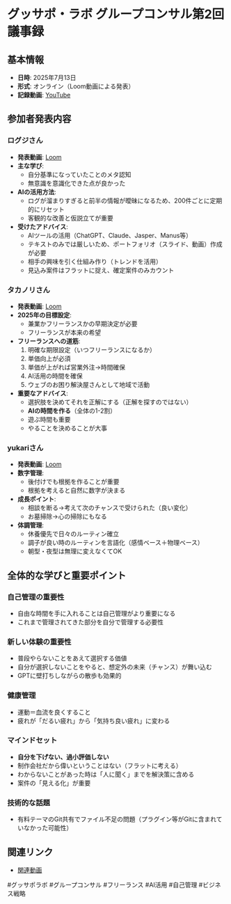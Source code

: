 # グッサポ・ラボ グループコンサル第2回議事録

## 基本情報
- **日時**: 2025年7月13日
- **形式**: オンライン（Loom動画による発表）
- **記録動画**: [YouTube](https://youtu.be/9LEX0A7XU-c?si=-3iVeVHx5JWXjZXv)

## 参加者発表内容

### ログジさん
- **発表動画**: [Loom](https://www.loom.com/share/cc98d82ec73245c68043f56ed89d2d6a?sid=360da8ed-3c1a-4f76-a3a8-9fa9274822e7)
- **主な学び**:
  - 自分基準になっていたことのメタ認知
  - 無意識を意識化できた点が良かった
- **AIの活用方法**:
  - ログが溜まりすぎると前半の情報が曖昧になるため、200件ごとに定期的にリセット
  - 客観的な改善と仮説立てが重要
- **受けたアドバイス**:
  - AIツールの活用（ChatGPT、Claude、Jasper、Manus等）
  - テキストのみでは厳しいため、ポートフォリオ（スライド、動画）作成が必要
  - 相手の興味を引く仕組み作り（トレンドを活用）
  - 見込み案件はフラットに捉え、確定案件のみカウント

### タカノリさん
- **発表動画**: [Loom](https://www.loom.com/share/f5484be4922f4dc39ef675d2dfe91846?sid=49422809-e23a-463f-8a9c-dea91626442d)
- **2025年の目標設定**:
  - 兼業かフリーランスかの早期決定が必要
  - フリーランスが本来の希望
- **フリーランスへの道筋**:
  1. 明確な期限設定（いつフリーランスになるか）
  2. 単価向上が必須
  3. 単価が上がれば営業外注→時間確保
  4. AI活用の時間を確保
  5. ウェブのお困り解決屋さんとして地域で活動
- **重要なアドバイス**:
  - 選択肢を決めてそれを正解にする（正解を探すのではない）
  - **AIの時間を作る**（全体の1-2割）
  - 遊ぶ時間も重要
  - やることを決めることが大事

### yukariさん
- **発表動画**: [Loom](https://www.loom.com/share/c2de637dc55940aeb0a9c5c2ed5fdb2e?sid=82e34f39-eac0-4d01-a97e-2dc0bb440579)
- **数字管理**:
  - 後付けでも根拠を作ることが重要
  - 根拠を考えると自然に数字が決まる
- **成長ポイント**:
  - 相談を断る→考えて次のチャンスで受けられた（良い変化）
  - お墓掃除→心の掃除にもなる
- **体調管理**:
  - 休養優先で日々のルーティン確立
  - 調子が良い時のルーティンを言語化（感情ベース＋物理ベース）
  - 朝型・夜型は無理に変えなくてOK

## 全体的な学びと重要ポイント

### 自己管理の重要性
- 自由な時間を手に入れることは自己管理がより重要になる
- これまで管理されてきた部分を自分で管理する必要性

### 新しい体験の重要性
- 普段やらないことをあえて選択する価値
- 自分が選択しないことをやると、想定外の未来（チャンス）が舞い込む
- GPTに壁打ちしながらの散歩も効果的

### 健康管理
- 運動＝血流を良くすること
- 疲れが「だるい疲れ」から「気持ち良い疲れ」に変わる

### マインドセット
- **自分を下げない、過小評価しない**
- 制作会社だから偉いということはない（フラットに考える）
- わからないことがあった時は「人に聞く」までを解決策に含める
- 案件の「見える化」が重要

### 技術的な話題
- 有料テーマのGit共有でファイル不足の問題（プラグイン等がGitに含まれていなかった可能性）

## 関連リンク
- [関連動画](https://www.loom.com/share/e92941d095d345539379c06d10e99fc9?sid=a88562cc-9adf-4c8d-83b8-d21563d88284)

#グッサポラボ #グループコンサル #フリーランス #AI活用 #自己管理 #ビジネス戦略